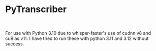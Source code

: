 <h1><stong>PyTranscriber</strong></stong></h1><br>

For use with Python 3.10 due to whisper-faster's use of cudnn v8 and cuBlas v11. I have tried to run these with python 3.11 and 3.12 without success.<br>


